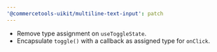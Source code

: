 ```yaml
---
'@commercetools-uikit/multiline-text-input': patch
---
```


- Remove type assignment on `useToggleState`.
- Encapsulate `toggle()` with a callback as assigned type for `onClick`.

